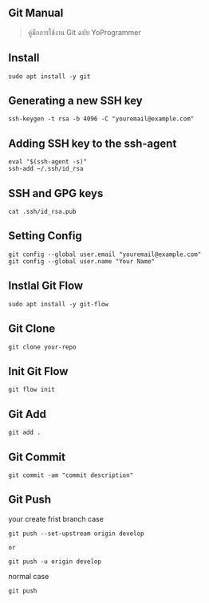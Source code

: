 ## Git Manual
> คู่มือการใช้งาน Git ฉบับ YoProgrammer

## Install
```
sudo apt install -y git
```

## Generating a new SSH key
```
ssh-keygen -t rsa -b 4096 -C "youremail@example.com"
```

## Adding SSH key to the ssh-agent
```
eval "$(ssh-agent -s)"
ssh-add ~/.ssh/id_rsa
```

## SSH and GPG keys
```
cat .ssh/id_rsa.pub
```

## Setting Config
```
git config --global user.email "youremail@example.com"
git config --global user.name "Your Name"
```

## Instlal Git Flow
```
sudo apt install -y git-flow
```

## Git Clone
```
git clone your-repo
```

## Init Git Flow
```
git flow init
```

## Git Add
```
git add .
```

## Git Commit
```
git commit -am "commit description"
```

## Git Push
your create frist branch case
```
git push --set-upstream origin develop

or

git push -u origin develop
```
normal case
```
git push
```
